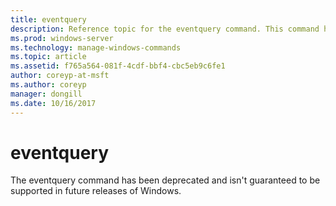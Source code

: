 ```yaml
---
title: eventquery
description: Reference topic for the eventquery command. This command has been deprecated and isn't guaranteed to be supported in future releases of Windows.
ms.prod: windows-server
ms.technology: manage-windows-commands
ms.topic: article
ms.assetid: f765a564-081f-4cdf-bbf4-cbc5eb9c6fe1
author: coreyp-at-msft
ms.author: coreyp
manager: dongill
ms.date: 10/16/2017
---
```


# eventquery

The eventquery command has been deprecated and isn't guaranteed to be supported in future releases of Windows.
